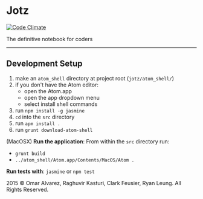 # Jotz

[![Code Climate](https://codeclimate.com/github/jotzio/jotz/badges/gpa.svg)](https://codeclimate.com/github/jotzio/jotz)

The definitive notebook for coders

---

## Development Setup

1. make an `atom_shell` directory at project root (`jotz/atom_shell/`)
1. if you don't have the Atom editor:
    - open the Atom.app
    - open the app dropdown menu
    - select install shell commands
1. run `npm install -g jasmine`
1. `cd` into the `src` directory
1. run `apm install .`
2. run `grunt download-atom-shell`

(MacOSX) **Run the application**:
From within the `src` directory run:
- `grunt build`
- `../atom_shell/Atom.app/Contents/MacOS/Atom .`

**Run tests with**: `jasmine` or `npm test`


2015 &copy; Omar Alvarez, Raghuvir Kasturi, Clark Feusier, Ryan Leung. All Rights Reserved.
